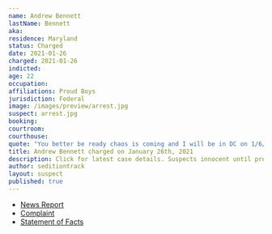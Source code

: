 ```yaml
---
name: Andrew Bennett
lastName: Bennett
aka:
residence: Maryland
status: Charged
date: 2021-01-26
charged: 2021-01-26
indicted:
age: 22
occupation:
affiliations: Proud Boys
jurisdiction: Federal
image: /images/preview/arrest.jpg
suspect: arrest.jpg
booking:
courtroom:
courthouse:
quote: "You better be ready chaos is coming and I will be in DC on 1/6/2021 fighting for my freedom!"
title: Andrew Bennett charged on January 26th, 2021
description: Click for latest case details. Suspects innocent until proven guilty.
author: seditiontrack
layout: suspect
published: true
---
```

- [News Report](https://baltimore.cbslocal.com/2021/01/26/andrew-ryan-bennet-columbia-maryland-man-linked-us-capitol-riots/)
- [Complaint](https://www.justice.gov/file/1360786/download)
- [Statement of Facts](https://www.justice.gov/file/1360786/download)
